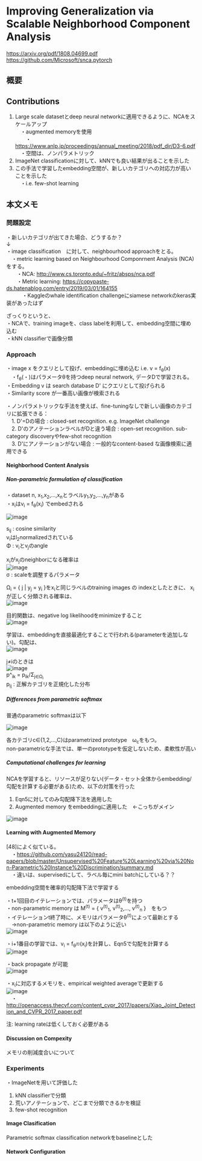 # Improving Generalization via Scalable Neighborhood Component Analysis  
https://arxiv.org/pdf/1808.04699.pdf  
https://github.com/Microsoft/snca.pytorch  

## 概要

## Contributions  
1. Large scale datasetとdeep neural networkに適用できるように、NCAをスケールアップ  
　・augmented memoryを使用  
　　・https://www.anlp.jp/proceedings/annual_meeting/2018/pdf_dir/D3-6.pdf  
　・空間は、ノンパラメトリック  
2. ImageNet classificationに対して、kNNでも良い結果が出ることを示した  
3. この手法で学習したembedding空間が、新しいカテゴリへの対応力が高いことを示した  
　・i.e. few-shot learning  
  
## 本文メモ  

### 問題設定  
・新しいカテゴリが出てきた場合、どうするか？  
↓  
・image classification　に対して、neighbourhood approachをとる。  
　・metric learning based on Neighbourhood Componrnent Analysis (NCA) をする。  
　　・NCA: http://www.cs.toronto.edu/~fritz/absps/nca.pdf  
　　・Metric learning: https://copypaste-ds.hatenablog.com/entry/2019/03/01/164155  
　　　・Kaggleのwhale identification challengeにsiamese networkのkeras実装があったはず  
  
ざっくりというと、  
・NCAで、training imageを、class labelを利用して、embedding空間に埋め込む  
・kNN classifierで画像分類  
  
### Approach  
・image x をクエリとして投げ、embeddingに埋め込む i.e. v = f<sub>θ</sub>(x)  
　・f<sub>θ</sub>(・)はパラメータθを持つdeep neural network, データDで学習される。  
・Embedding v は search database D' にクエリとして投げられる  
・Similarity score が一番高い画像が検索される  
  
・ノンパラメトリックな手法を使えば、fine-tuningなしで新しい画像のカテゴリに拡張できる：  
　1. D'=Dの場合 : closed-set recognition. e.g. ImageNet challenge  
　2. D'のアノテーションラベルがDと違う場合 : open-set recognition. sub-category discoveryやfew-shot recognition  
　3. D'にアノテーションがない場合 : 一般的なcontent-based な画像検索に適用できる  
 
#### Neighborhood Content Analysis

##### Non-parametric formulation of classification
・dataset n,  x<sub>1</sub>,x<sub>2</sub>,...,x<sub>n</sub>とラベルy<sub>1</sub>,y<sub>2</sub>,...,y<sub>n</sub>がある  
・x<sub>i</sub>はv<sub>i</sub> = f<sub>θ</sub>(x<sub>i</sub>) でembedされる  

![image](https://user-images.githubusercontent.com/30098187/63350109-c428d880-c397-11e9-88b9-51851e615a9f.png)  

s<sub>ij</sub> : cosine similarity  
v<sub>i</sub>はl<sub>2</sub>normalizedされている  
Φ : v<sub>i</sub>とv<sub>j</sub>のangle  
  
x<sub>i</sub>がx<sub>j</sub>のneighborになる確率は  
![image](https://user-images.githubusercontent.com/30098187/63350200-ee7a9600-c397-11e9-8ef9-d558a8a0a7e0.png)  
σ : scaleを調整するパラメータ  

Ω<sub>i</sub> = { j | y<sub>j</sub> = y<sub>i</sub> }をx<sub>i</sub>と同じラベルのtraining images の indexとしたときに、 
x<sub>i</sub>が正しく分類される確率は、  
![image](https://user-images.githubusercontent.com/30098187/63350368-43b6a780-c398-11e9-940e-175f0aec3219.png)  
  
目的関数は、negative log likelihoodをminimizeすること  
![image](https://user-images.githubusercontent.com/30098187/63350749-f555d880-c398-11e9-969d-fa52e93f57d5.png)  
  
学習は、embeddingを直接最適化することで行われる(parameterを追加しない)。勾配は、  
![image](https://user-images.githubusercontent.com/30098187/63350810-128aa700-c399-11e9-8550-927cb784af41.png)  
  
j≠iのときは  
![image](https://user-images.githubusercontent.com/30098187/63350841-20402c80-c399-11e9-94f5-5dfb6c1b5f9e.png)  
p^<sub>ik</sub> = p<sub>ik</sub>/Σ<sub>j∈Ω<sub>i</sub></sub>  
p<sub>ij</sub> : 正解カテゴリを正規化した分布  

##### Differences from parametric softmax  
普通のparametric softmaxは以下  
  
![image](https://user-images.githubusercontent.com/30098187/63351065-80cf6980-c399-11e9-9bcb-33532445dda4.png)  
  
各カテゴリc∈{1,2,...,C}はparametrized prototype　ω<sub>c</sub>をもつ。  
non-parametricな手法では、単一のprototypeを仮定しないため、柔軟性が高い  

##### Computational challenges for learning
NCAを学習すると、リソースが足りない(データ・セット全体からembedding/勾配を計算する必要がある)ため、以下の対策を行った  
1. Eqn5に対してのみ勾配降下法を適用した  
2. Augmented memory をembeddingに適用した　←こっちがメイン  

![image](https://user-images.githubusercontent.com/30098187/63351563-706bbe80-c39a-11e9-8448-d003cfc79e0f.png)  

#### Learning with Augmented Memory  
[48]によく似ている。  
　・https://github.com/yasu24120/read-papers/blob/master/Unsupervised%20Feature%20Learning%20via%20Non-Parametric%20Instance%20Discrimination/summary.md  
　・違いは、supervisedにして、ラベル毎にmini batchにしている？？  
  
embedding空間を確率的勾配降下法で学習する  
  
・t+1回目のイテレーションでは、パラメータはθ<sup>(t)</sup>を持つ  
・non-parametric memory は M<sup>(t)</sup> = { v<sup>(t)</sup><sub>1</sub>, v<sup>(t)</sup><sub>2</sub>,..., v<sup>(t)</sup><sub>n</sub> }　をもつ  
・イテレーションt終了時に、メモリはパラメータθ<sup>(t)</sup>によって最新とする  
　→non-parametric memory は以下のように近い    
![image](https://user-images.githubusercontent.com/30098187/63557366-678a1100-c583-11e9-9254-fad3fb56255f.png)  
  
・i+1番目の学習では、v<sub>i</sub> = f<sub>θ<sup>(t)</sup></sub>(x<sub>i</sub>)を計算し、Eqn5で勾配を計算する  
![image](https://user-images.githubusercontent.com/30098187/63557523-0e6ead00-c584-11e9-9542-5f50f5c386e5.png)  

・back propagate が可能  
![image](https://user-images.githubusercontent.com/30098187/63557551-2c3c1200-c584-11e9-8eec-be2c5d6673a1.png)  
  
・x<sub>i</sub>に対応するメモリを、empirical weighted averageで更新する  
![image](https://user-images.githubusercontent.com/30098187/63557642-863cd780-c584-11e9-8883-05debeffc270.png)  
　・http://openaccess.thecvf.com/content_cvpr_2017/papers/Xiao_Joint_Detection_and_CVPR_2017_paper.pdf  
  
注: learning rateは低くしておく必要がある  
  
#### Discussion on Compexity
メモリの削減度合いについて  

### Experiments
・ImageNetを用いて評価した  
1. kNN classifierで分類  
2. 荒いアノテーションで、どこまで分類できるかを検証  
3. few-shot recognition  
  
#### Image Clasification 
Parametric softmax classification networkをbaselineとした  
  
#### Network Configuration  

